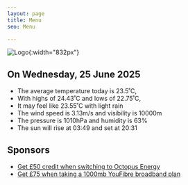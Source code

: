 ```yaml
---
layout: page
title: Menu
seo: Menu

---
```


![Logo](/images/logo.jpg){:width="832px"}

<!-- weather_marker starts -->
## On Wednesday, 25 June 2025

- The average temperature today is 23.5˚C,
- With highs of 24.43˚C and lows of 22.75˚C,
- It may feel like 23.55˚C with light rain
- The wind speed is 3.13m/s and visibility is 10000m
- The pressure is 1010hPa and humidity is 63%
- The sun will rise at 03:49 and set at 20:31

<!-- weather_marker ends -->

## Sponsors

- [Get £50 credit when switching to Octopus Energy](https://bit.ly/3oD1nnS)
- [Get £75 when taking a 1000mb YouFibre broadband plan](https://aklam.io/91zWhU?)

